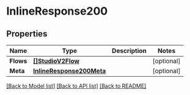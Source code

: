 # InlineResponse200

## Properties

Name | Type | Description | Notes
------------ | ------------- | ------------- | -------------
**Flows** | [**[]StudioV2Flow**](studio.v2.flow.md) |  | [optional] 
**Meta** | [**InlineResponse200Meta**](inline_response_200_meta.md) |  | [optional] 

[[Back to Model list]](../README.md#documentation-for-models) [[Back to API list]](../README.md#documentation-for-api-endpoints) [[Back to README]](../README.md)


